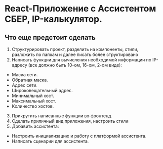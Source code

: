 # React-Приложение с  Ассистентом СБЕР, IP-калькулятор.

## Что еще предстоит сделать

1. Структурировать проект, разделить на компоненты, стили, разложить по папкам и далее писать более структировано
2. Написать функции для вычисления необходимой информации по IP-адресу (все должно быть 10-ом, 16-ом, 2-ом виде):
  * Маска сети.
  * Обратная маска.
  * Адрес сети.
  * Широковещательный адрес.
  * Минимальный хост.
  * Максимальный хост. 
  * Количество хостов. 
3. Прикрутить написанные функции во фронтенд.
4. Сделать приличный вид приложения, настроить стили
5. Добавить ассистента:
  * Настроить инициализацию и работу с платформой ассистента.
  * Написать сценарии для ассистента.